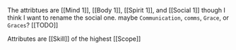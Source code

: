 The attribtues are [[Mind 1]], [[Body 1]], [[Spirit 1]], and [[Social 1]] though I think I want to rename the social one. maybe `Communication`, `comms`, `Grace`, or `Graces`? [[TODO]]

Attributes are [[Skill]] of the highest [[Scope]]
